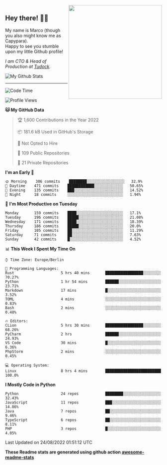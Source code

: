 <img src="https://capypara.de/para_logo.png?a=13" align="right" width="300">

## Hey there! 👋🙃
My name is Marco (though you also might know me as Capypara).  
Happy to see you stumble upon my little Github profile!

*I am CTO & Head of Production at <a href="http://tudock.de">Tudock</a>.*


![My Github Stats](https://github-readme-stats.vercel.app/api?username=theCapypara&show_icons=true&title_color=8ea106&text_color=ffffff&icon_color=8ea106&bg_color=2F343F&hide_border=1)

---
<!--START_SECTION:waka-->
![Code Time](http://img.shields.io/badge/Code%20Time-1%2C771%20hrs%2025%20mins-blue)

![Profile Views](http://img.shields.io/badge/Profile%20Views-0-blue)

**🐱 My GitHub Data** 

> 🏆 1,600 Contributions in the Year 2022
 > 
> 📦 181.6 kB Used in GitHub's Storage 
 > 
> 🚫 Not Opted to Hire
 > 
> 📜 109 Public Repositories 
 > 
> 🔑 21 Private Repositories  
 > 
**I'm an Early 🐤** 

```text
🌞 Morning    306 commits    ████████░░░░░░░░░░░░░░░░░   32.9% 
🌆 Daytime    471 commits    ████████████░░░░░░░░░░░░░   50.65% 
🌃 Evening    135 commits    ███░░░░░░░░░░░░░░░░░░░░░░   14.52% 
🌙 Night      18 commits     ░░░░░░░░░░░░░░░░░░░░░░░░░   1.94%

```
📅 **I'm Most Productive on Tuesday** 

```text
Monday       159 commits    ████░░░░░░░░░░░░░░░░░░░░░   17.1% 
Tuesday      196 commits    █████░░░░░░░░░░░░░░░░░░░░   21.08% 
Wednesday    171 commits    ████░░░░░░░░░░░░░░░░░░░░░   18.39% 
Thursday     186 commits    █████░░░░░░░░░░░░░░░░░░░░   20.0% 
Friday       105 commits    ██░░░░░░░░░░░░░░░░░░░░░░░   11.29% 
Saturday     71 commits     ██░░░░░░░░░░░░░░░░░░░░░░░   7.63% 
Sunday       42 commits     █░░░░░░░░░░░░░░░░░░░░░░░░   4.52%

```


📊 **This Week I Spent My Time On** 

```text
⌚︎ Time Zone: Europe/Berlin

💬 Programming Languages: 
Rust                     5 hrs 40 mins       █████████████████░░░░░░░░   70.27% 
Python                   1 hr 54 mins        ██████░░░░░░░░░░░░░░░░░░░   23.71% 
Markdown                 17 mins             █░░░░░░░░░░░░░░░░░░░░░░░░   3.52% 
TOML                     4 mins              ░░░░░░░░░░░░░░░░░░░░░░░░░   0.83% 
Bash                     2 mins              ░░░░░░░░░░░░░░░░░░░░░░░░░   0.48%

🔥 Editors: 
CLion                    5 hrs 30 mins       █████████████████░░░░░░░░   68.26% 
PyCharm                  2 hrs               ██████░░░░░░░░░░░░░░░░░░░   24.93% 
VS Code                  30 mins             █░░░░░░░░░░░░░░░░░░░░░░░░   6.36% 
PhpStorm                 2 mins              ░░░░░░░░░░░░░░░░░░░░░░░░░   0.45%

💻 Operating System: 
Linux                    8 hrs 4 mins        █████████████████████████   100.0%

```

**I Mostly Code in Python** 

```text
Python                   24 repos            ████████░░░░░░░░░░░░░░░░░   32.43% 
JavaScript               11 repos            ███░░░░░░░░░░░░░░░░░░░░░░   14.86% 
Java                     7 repos             ██░░░░░░░░░░░░░░░░░░░░░░░   9.46% 
TypeScript               6 repos             ██░░░░░░░░░░░░░░░░░░░░░░░   8.11% 
PHP                      3 repos             █░░░░░░░░░░░░░░░░░░░░░░░░   4.05%

```



 Last Updated on 24/08/2022 01:51:12 UTC
<!--END_SECTION:waka-->

**These Readme stats are generated using github action [awesome-readme-stats](https://github.com/anmol098/waka-readme-stats)**
